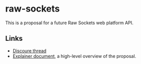 # raw-sockets

This is a proposal for a future Raw Sockets web platform API.

## Links

* [Discoure thread](https://discourse.wicg.io/t/filling-the-remaining-gap-between-websocket-webrtc-and-webtranspor/4366)
* [Explainer document](docs/explainer.md), a high-level overview of the proposal.
